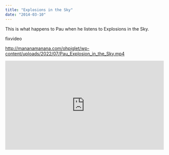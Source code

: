 ```yaml
---
title: "Explosions in the Sky"
date: "2014-03-10"
---
```


This is what happens to Pau when he listens to Explosions in the Sky.

fixvideo

http://mananamanana.com/ohpiglet/wp-content/uploads/2022/07/Pau_Explosion_in_the_Sky.mp4

<div style="padding:56.25% 0 0 0;position:relative;"><iframe src="https://player.vimeo.com/video/993963875?badge=0&amp;autopause=0&amp;player_id=0&amp;app_id=58479" frameborder="0" allow="autoplay; fullscreen; picture-in-picture; clipboard-write" style="position:absolute;top:0;left:0;width:100%;height:100%;" title="Pau_Explosion_in_the_Sky"></iframe></div><script src="https://player.vimeo.com/api/player.js"></script>
